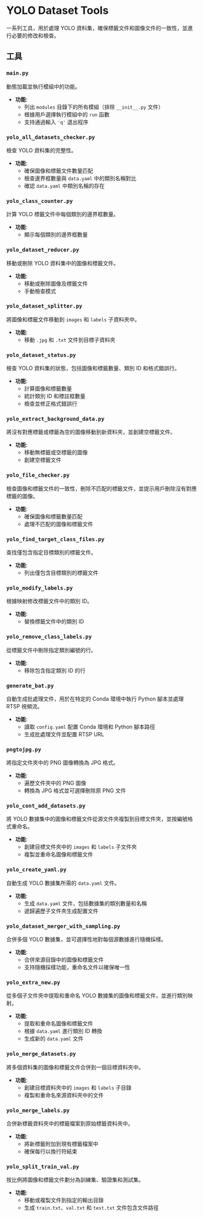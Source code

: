 # YOLO Dataset Tools

一系列工具，用於處理 YOLO 資料集，確保標籤文件和圖像文件的一致性，並進行必要的修改和檢查。

## 工具

### `main.py`

動態加載並執行模組中的功能。

- **功能**:
  - 列出 `modules` 目錄下的所有模組（排除 `__init__.py` 文件）
  - 根據用戶選擇執行模組中的 `run` 函數
  - 支持通過輸入 `'q'` 退出程序
    
### `yolo_all_datasets_checker.py`

檢查 YOLO 資料集的完整性。

- **功能**:
  - 確保圖像和標籤文件數量匹配
  - 檢查邊界框數量與 `data.yaml` 中的類別名稱對比
  - 確認 `data.yaml` 中類別名稱的存在

### `yolo_class_counter.py`

計算 YOLO 標籤文件中每個類別的邊界框數量。

- **功能**:
  - 顯示每個類別的邊界框數量

### `yolo_dataset_reducer.py`

移動或刪除 YOLO 資料集中的圖像和標籤文件。

- **功能**:
  - 移動或刪除圖像及標籤文件
  - 手動檢查模式

### `yolo_dataset_splitter.py`

將圖像和標籤文件移動到 `images` 和 `labels` 子資料夾中。

- **功能**:
  - 移動 `.jpg` 和 `.txt` 文件到目標子資料夾

### `yolo_dataset_status.py`

檢查 YOLO 資料集的狀態，包括圖像和標籤數量、類別 ID 和格式錯誤行。

- **功能**:
  - 計算圖像和標籤數量
  - 統計類別 ID 和標註框數量
  - 檢查並修正格式錯誤行

### `yolo_extract_background_data.py`

將沒有對應標籤或標籤為空的圖像移動到新資料夾，並創建空標籤文件。

- **功能**:
  - 移動無標籤或空標籤的圖像
  - 創建空標籤文件

### `yolo_file_checker.py`

檢查圖像和標籤文件的一致性，刪除不匹配的標籤文件，並提示用戶刪除沒有對應標籤的圖像。

- **功能**:
  - 確保圖像和標籤數量匹配
  - 處理不匹配的圖像和標籤文件

### `yolo_find_target_class_files.py`

查找僅包含指定目標類別的標籤文件。

- **功能**:
  - 列出僅包含目標類別的標籤文件

### `yolo_modify_labels.py`

根據映射修改標籤文件中的類別 ID。

- **功能**:
  - 替換標籤文件中的類別 ID

### `yolo_remove_class_labels.py`

從標籤文件中刪除指定類別編號的行。

- **功能**:
  - 移除包含指定類別 ID 的行

### `generate_bat.py`

自動生成批處理文件，用於在特定的 Conda 環境中執行 Python 腳本並處理 RTSP 視頻流。

- **功能**:
  - 讀取 `config.yaml` 配置 Conda 環境和 Python 腳本路徑
  - 生成批處理文件並配置 RTSP URL

### `pngtojpg.py`

將指定文件夾中的 PNG 圖像轉換為 JPG 格式。

- **功能**:
  - 遍歷文件夾中的 PNG 圖像
  - 轉換為 JPG 格式並可選擇刪除原 PNG 文件

### `yolo_cont_add_datasets.py`

將 YOLO 數據集中的圖像和標籤文件從源文件夾複製到目標文件夾，並按編號格式重命名。

- **功能**:
  - 創建目標文件夾中的 `images` 和 `labels` 子文件夾
  - 複製並重命名圖像和標籤文件

### `yolo_create_yaml.py`

自動生成 YOLO 數據集所需的 `data.yaml` 文件。

- **功能**:
  - 生成 `data.yaml` 文件，包括數據集的類別數量和名稱
  - 遞歸遍歷子文件夾生成配置文件

### `yolo_dataset_merger_with_sampling.py`

合併多個 YOLO 數據集，並可選擇性地對每個源數據進行隨機採樣。

- **功能**:
  - 合併來源目錄中的圖像和標籤文件
  - 支持隨機採樣功能，重命名文件以確保唯一性

### `yolo_extra_new.py`

從多個子文件夾中提取和重命名 YOLO 數據集的圖像和標籤文件，並進行類別映射。

- **功能**:
  - 提取和重命名圖像和標籤文件
  - 根據 `data.yaml` 進行類別 ID 轉換
  - 生成新的 `data.yaml` 文件

### `yolo_merge_datasets.py`

將多個資料集的圖像和標籤文件合併到一個目標資料夾中。

- **功能**:
  - 創建目標資料夾中的 `images` 和 `labels` 子目錄
  - 複製和重命名來源資料夾中的文件

### `yolo_merge_labels.py`

合併新標籤資料夾中的標籤檔案到原始標籤資料夾中。

- **功能**:
  - 將新標籤附加到現有標籤檔案中
  - 確保每行以換行符結束

### `yolo_split_train_val.py`

按比例將圖像和標籤文件劃分為訓練集、驗證集和測試集。

- **功能**:
  - 移動或複製文件到指定的輸出目錄
  - 生成 `train.txt`、`val.txt` 和 `test.txt` 文件包含文件路徑


